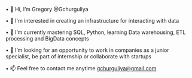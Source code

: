 •	👋 Hi, I’m Gregory @Gchurguliya

•	👀 I'm interested in creating an infrastructure for interacting with data

•	🌱 I’m currently mastering SQL, Python, learning Data warehousing, ETL processing and BigData concepts

•	💞️ I’m looking for an opportunity to work in companies as a junior specialist, be part of internship or collaborate with startups

•	📫 Feel free to contact me anytime gchurguliya@gmail.com 

